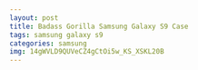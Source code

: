 ```yaml
---
layout: post
title: Badass Gorilla Samsung Galaxy S9 Case
tags: samsung galaxy s9
categories: samsung
img: 14gWVLD9QUVeCZ4gCtOi5w_KS_XSKL20B
---
```

